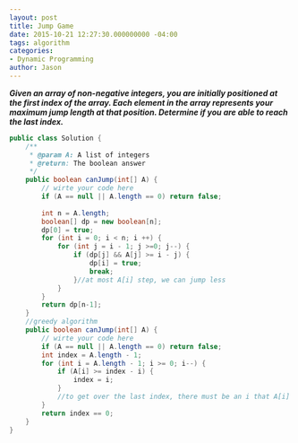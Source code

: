 ```yaml
---
layout: post
title: Jump Game
date: 2015-10-21 12:27:30.000000000 -04:00
tags: algorithm
categories:
- Dynamic Programming
author: Jason
---
```

<p><strong><em>Given an array of non-negative integers, you are initially positioned at the first index of the array. Each element in the array represents your maximum jump length at that position. Determine if you are able to reach the last index.</em></strong></p>


``` java
public class Solution {
    /**
     * @param A: A list of integers
     * @return: The boolean answer
     */
    public boolean canJump(int[] A) {
        // wirte your code here
        if (A == null || A.length == 0) return false;
        
        int n = A.length;
        boolean[] dp = new boolean[n];
        dp[0] = true;
        for (int i = 0; i < n; i ++) {
            for (int j = i - 1; j >=0; j--) {
                if (dp[j] && A[j] >= i - j) {
                    dp[i] = true;
                    break;
                }//at most A[i] step, we can jump less
            }
        }
        return dp[n-1];
    }
    //greedy algorithm
    public boolean canJump(int[] A) {
        // wirte your code here
        if (A == null || A.length == 0) return false;
        int index = A.length - 1;
        for (int i = A.length - 1; i >= 0; i--) {
            if (A[i] >= index - i) {
                index = i;
            }
            //to get over the last index, there must be an i that A[i] + i >= index
        }
        return index == 0;
    }
}
```
